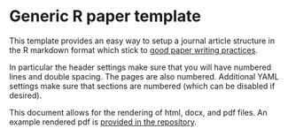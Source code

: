 # Generic R paper template

This template provides an easy way to setup a journal article structure in the R markdown format which stick to [good paper writing practices](https://khufkens.github.io/paper_writing_checklist/).

In particular the header settings make sure that you will have numbered lines and double spacing. The pages are also numbered. Additional YAML settings make sure that sections are numbered (which can be disabled if desired).

This document allows for the rendering of html, docx, and pdf files. An example rendered pdf is [provided in the repository](https://github.com/khufkens/paper_writing_template/raw/master/template.pdf).
